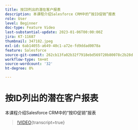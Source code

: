 ```yaml
---
title: 按ID列出的潜在客户报表
description: 本课程介绍Salesforce CRM中的“按ID促销”报表
role: User
level: Beginner
doc-type: Feature Video
last-substantial-update: 2023-01-06T00:00:00Z
jira: KT-11687
thumbnail: 347182.jpeg
exl-id: 6ab14055-a649-40c1-a72e-fd9ddad0078a
feature: Salesforce
source-git-commit: 262cb13fa02b32f7918ebd569720b80078c2b28d
workflow-type: tm+mt
source-wordcount: '32'
ht-degree: 0%

---
```


# 按ID列出的潜在客户报表

本课程介绍Salesforce CRM中的“按ID促销”报表

>[!VIDEO](https://video.tv.adobe.com/v/3421926/?learn=on&captions=chi_hans){transcript=true}
